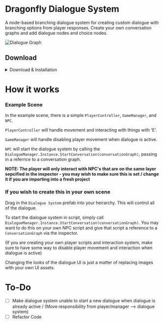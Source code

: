 # Dragonfly Dialogue System

A node-based branching dialogue system for creating custom dialogue with branching options from player responses. Create your own conversation graphs and add dialogue nodes and choice nodes.

![Dialogue Graph](https://user-images.githubusercontent.com/79820324/173307069-80d6342b-6b04-47e7-ba17-14083107f8fb.PNG)

## Download
<details>

<summary>Download & Installation</summary>
<br>
  
[Download](https://github.com/Kzzkt147/dragonfly-dialogue-system/releases)
  
### Installation
Download the unity package and install into your unity project. If your project does not have TextMeshPro installed - it will prompt you to install it whenever text should appear on screen.
  
</details>

# How it works

### Example Scene

In the example scene, there is a simple `PlayerController`, `GameManager`, and `NPC`.

`PlayerController` will handle movement and interacting with things with 'E'.

`GameManager` will handle disabling player movement when dialogue is active.

`NPC` will start the dialogue system by calling the `DialogueManager.Instance.StartConversation(conversationGraph)`, passing in a refernce to a conversation graph.

**NOTE: The player will only interact with NPC's that are on the same layer sepcified in the inspector - you may wish to make sure this is set / change it if you are importing into a fresh project**

### If you wish to create this in your own scene

Drag in the `Dialogue System` prefab into your heirarchy. This will control all of the dialogue.

To start the dialogue system in script, simply call `DialogueManager.Instance.StartConversation(conversationGraph)`. You may want to do this on your own NPC script and give that script a reference to a `ConversationGraph` via the inspector.

(If you are creating your own player scripts and interaction system, make sure to have some way to disable player movement and interaction when dialogue is active)

Changing the looks of the dialogue UI is just a matter of replacing images with your own UI assets.

# To-Do

- [ ] Make dialogue system unable to start a new dialogue when dialogue is already active / (Move responsibility from player/manager --> dialogue system)
- [ ] Refactor Code
